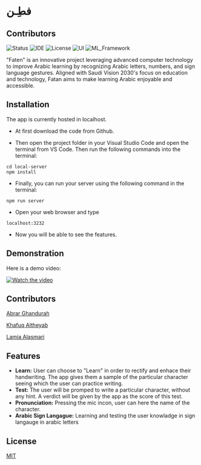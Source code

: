 # فطِـن


## Contributors


![Status](https://img.shields.io/badge/Status-Finished-green)
![IDE](https://img.shields.io/badge/IDE-VSCode-blue)
![License](https://img.shields.io/badge/license-MIT-purple.svg)
![UI](https://img.shields.io/badge/UI-EJS-brightgreen)
![ML_Framework](https://img.shields.io/badge/ML%20Framework-Tensorflow-orange)

"Faten" is an innovative project leveraging advanced computer technology to improve Arabic learning by recognizing Arabic letters, numbers, and sign language gestures. Aligned with Saudi Vision 2030's focus on education and technology, Fatan aims to make learning Arabic enjoyable and accessible.

## Installation

The app is currently hosted in localhost.

* At first download the code from Github.

* Then open the project folder in your Visual Studio Code and open the terminal from VS Code. Then run the following commands into the terminal:

```
cd local-server
npm install
```

* Finally, you can run your server using the following command in the terminal: 
```
npm run server
```

* Open your web browser and type 
```
localhost:3232
```
* Now you will be able to see the features.


## Demonstration
Here is a demo video:

[![Watch the video](https://img.youtube.com/vi/w__n-ZZD07A/0.jpg)](https://www.youtube.com/watch?v=w__n-ZZD07A)

## Contributors
[Abrar Ghandurah](https://github.com/Abrar-M-G-CS)

[Khafuq Altheyab](https://github.com/Khafuq)

[Lamia Alasmari](https://github.com/lamia-6001)

## Features
* **Learn:** User can choose to "Learn" in order to rectify and enhace their handwriting. The app gives them a sample of the particular character seeing which the user can practice writing.
* **Test:** The user will be promped to write a particular character, without any hint. A verdict will be given by the app as the score of this test.
* **Pronunciation:** Pressing the mic incon, user can here the name of the character.
* **Arabic Sign Langague:** Learning and testing the user knowladge in sign langauge in arabic letters 


## License
[MIT](https://choosealicense.com/licenses/mit/)


